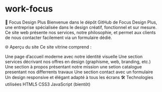 # work-focus

🎨 Focus Design Plus
Bienvenue dans le dépôt GitHub de Focus Design Plus, une entreprise spécialisée dans le design créatif, fonctionnel et sur mesure. Ce site web présente nos services, notre philosophie, et permet aux clients de nous contacter facilement via un formulaire dédié.

🌐 Aperçu du site
Ce site vitrine comprend :

Une page d’accueil moderne avec notre identité visuelle
Une section services décrivant nos offres en design (graphisme, web, branding, etc.)
Une section à propos présentant notre mission
une setion catalogue presentant nos differrents travaux
Une section contact avec un formulaire
Un design responsive et élégant adapté à tous les écrans
🛠️ Technologies utilisées
HTML5
CSS3
JavaScript (bientôt)

